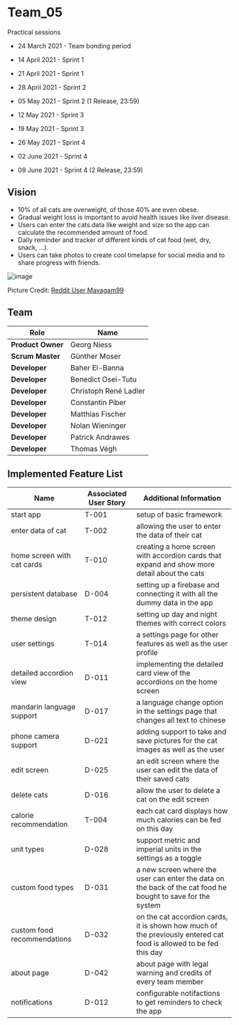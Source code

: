 # Team_05

Practical sessions

- 24 March 2021 - Team bonding period

- 14 April 2021 - Sprint 1
- 21 April 2021 - Sprint 1


- 28 April 2021 - Sprint 2
- 05 May 2021 - Sprint 2 (1 Release, 23:59)


- 12 May 2021 - Sprint 3
- 19 May 2021 - Sprint 3


- 26 May 2021 - Sprint 4
- 02 June 2021 - Sprint 4
- 09 June 2021 - Sprint 4 (2 Release, 23:59)

## Vision
- 10% of all cats are overweight, of those 40% are even obese.
- Gradual weight loss is important to avoid health issues like liver disease.
- Users can enter the cats data like weight and size so the app can calculate the recommended amount of food.
- Daily reminder and tracker of different kinds of cat food (wet, dry, snack, ...).
- Users can take photos to create cool timelapse for social media and to share progress with friends.

![image](https://user-images.githubusercontent.com/73301780/112183163-488baf00-8bfe-11eb-9802-6c90a56ab01a.png)

Picture Credit: [Reddit User Mavagam99](https://www.reddit.com/r/aww/comments/98igqg/adopted_this_cute_and_very_overweight_kitty_a_few/)


## Team
| Role | Name |
| ---- | ---- |
| **Product Owner** | Georg Niess |
| **Scrum Master** | Günther Moser |
| **Developer** | Baher El-Banna |
| **Developer** | Benedict Osei-Tutu |
| **Developer** | Christoph René Ladler |
| **Developer** | Constantin Piber |
| **Developer** | Matthias Fischer |
| **Developer** | Nolan Wieninger |
| **Developer** | Patrick Andrawes |
| **Developer** | Thomas Végh |

## Implemented Feature List
| Name | Associated User Story | Additional Information |
| --- | --- | --- |
| start app | T-001 | setup of basic framework |
| enter data of cat | T-002 | allowing the user to enter the data of their cat |
| home screen with cat cards | T-010 | creating a home screen with accordion cards that expand and show more detail about the cats |
| persistent database | D-004 | setting up a firebase and connecting it with all the dummy data in the app |
| theme design | T-012 | setting up day and night themes with correct colors |
| user settings | T-014 | a settings page for other features as well as the user profile |
| detailed accordion view | D-011 | implementing the detailed card view of the accordions on the home screen |
| mandarin language support | D-017 | a language change option in the settings page that changes all text to chinese |
| phone camera support | D-021 | adding support to take and save pictures for the cat images as well as the user |
| edit screen | D-025 | an edit screen where the user can edit the data of their saved cats |
| delete cats | D-016 | allow the user to delete a cat on the edit screen |
| calorie recommendation | T-004 | each cat card displays how much calories can be fed on this day |
| unit types | D-028 | support metric and imperial units in the settings as a toggle |
| custom food types | D-031 | a new screen where the user can enter the data on the back of the cat food he bought to save for the system |
| custom food recommendations | D-032 | on the cat accordion cards, it is shown how much of the previously entered cat food is allowed to be fed this day |
| about page | D-042 | about page with legal warning and credits of every team member |
| notifications | D-012 | configurable notifactions to get reminders to check the app |

